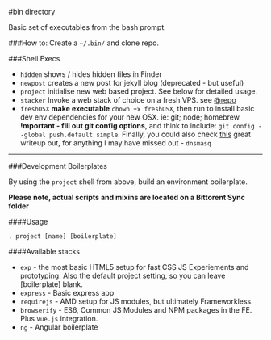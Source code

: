 #bin directory

Basic set of executables from the bash prompt.

###How to:
Create a `~/.bin/` and clone repo.

###Shell Execs

* `hidden` shows / hides hidden files in Finder
* `newpost` creates a new post for jekyll blog (deprecated - but useful)
* `project` initialise new web based project. See below for detailed usage.
* `stacker` Invoke a web stack of choice on a fresh VPS. see [@repo](https://github.com/vonKristoff/stacks)
* `freshOSX` __make executable__ `chown +x freshOSX`, then run to install basic dev env dependencies for your new OSX. ie: git; node; homebrew. **!mportant - fill out git config options**, and think to include: `git config --global push.default simple`. Finally, you could also check [this](http://mallinson.ca/osx-web-development/) great writeup out, for anything I may have missed out - `dnsmasq`

---

###Development Boilerplates

By using the `project` shell from above, build an environment boilerplate.

**Please note, actual scripts and mixins are located on a Bittorent Sync folder**

####Usage

	. project [name] [boilerplate]
	
####Available stacks

*	`exp` - the most basic HTML5 setup for fast CSS JS Experiements and prototyping. Also the default project setting, so you can leave [boilerplate] blank.
*	`express` - Basic express app
*	`requirejs` - AMD setup for JS modules, but ultimately Frameworkless.
*	`browserify` - ES6, Common JS Modules and NPM packages in the FE. Plus `Vue.js` integration.
*	`ng` - Angular boilerplate